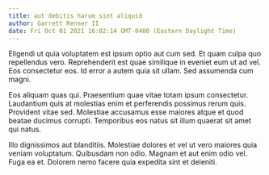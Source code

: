 ```yaml
---
title: aut debitis harum sint aliquid
author: Garrett Renner II
date: Fri Oct 01 2021 16:02:14 GMT-0400 (Eastern Daylight Time)
---
```

Eligendi ut quia voluptatem est ipsum optio aut cum sed. Et quam culpa quo repellendus vero. Reprehenderit est quae similique in eveniet eum ut ad vel. Eos consectetur eos. Id error a autem quia sit ullam. Sed assumenda cum magni.

 Eos aliquam quas qui. Praesentium quae vitae totam ipsum consectetur. Laudantium quis at molestias enim et perferendis possimus rerum quis. Provident vitae sed. Molestiae accusamus esse maiores atque et quod beatae ducimus corrupti. Temporibus eos natus sit illum quaerat sit amet qui natus.

 Illo dignissimos aut blanditiis. Molestiae dolores et vel ut vero maiores quia veniam voluptatum. Quibusdam non odio. Magnam et aut enim odio vel. Fuga ea et. Dolorem nemo facere quia expedita sint et deleniti.